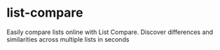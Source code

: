 # list-compare
Easily compare lists online with List Compare. Discover differences and similarities across multiple lists in seconds

